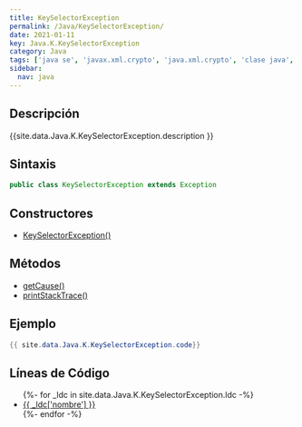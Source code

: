 ```yaml
---
title: KeySelectorException
permalink: /Java/KeySelectorException/
date: 2021-01-11
key: Java.K.KeySelectorException
category: Java
tags: ['java se', 'javax.xml.crypto', 'java.xml.crypto', 'clase java', 'Java 1.6']
sidebar: 
  nav: java
---
```


## Descripción
{{site.data.Java.K.KeySelectorException.description }}

## Sintaxis
~~~java
public class KeySelectorException extends Exception
~~~

## Constructores
* [KeySelectorException()](/Java/KeySelectorException/KeySelectorException/)

## Métodos
* [getCause()](/Java/KeySelectorException/getCause/)
* [printStackTrace()](/Java/KeySelectorException/printStackTrace/)

## Ejemplo
~~~java
{{ site.data.Java.K.KeySelectorException.code}}
~~~

## Líneas de Código
<ul>
{%- for _ldc in site.data.Java.K.KeySelectorException.ldc -%}
   <li>
       <a href="{{_ldc['url'] }}">{{ _ldc['nombre'] }}</a>
   </li>
{%- endfor -%}
</ul>
